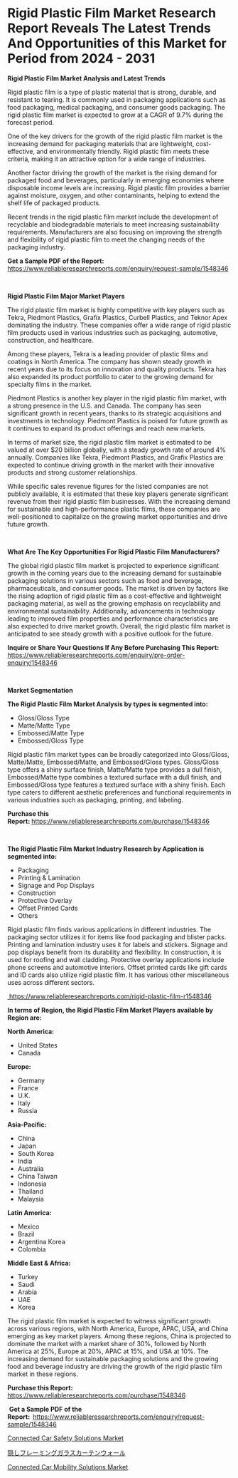 <p><h1>Rigid Plastic Film Market Research Report Reveals The Latest Trends And Opportunities of this Market for Period from 2024 - 2031</h1></p><p><strong>Rigid Plastic Film Market Analysis and Latest Trends</strong></p>
<p><p>Rigid plastic film is a type of plastic material that is strong, durable, and resistant to tearing. It is commonly used in packaging applications such as food packaging, medical packaging, and consumer goods packaging. The rigid plastic film market is expected to grow at a CAGR of 9.7% during the forecast period. </p><p>One of the key drivers for the growth of the rigid plastic film market is the increasing demand for packaging materials that are lightweight, cost-effective, and environmentally friendly. Rigid plastic film meets these criteria, making it an attractive option for a wide range of industries. </p><p>Another factor driving the growth of the market is the rising demand for packaged food and beverages, particularly in emerging economies where disposable income levels are increasing. Rigid plastic film provides a barrier against moisture, oxygen, and other contaminants, helping to extend the shelf life of packaged products.</p><p>Recent trends in the rigid plastic film market include the development of recyclable and biodegradable materials to meet increasing sustainability requirements. Manufacturers are also focusing on improving the strength and flexibility of rigid plastic film to meet the changing needs of the packaging industry.</p></p>
<p><strong>Get a Sample PDF of the Report:&nbsp;</strong> <a href="https://www.reliableresearchreports.com/enquiry/request-sample/1548346">https://www.reliableresearchreports.com/enquiry/request-sample/1548346</a></p>
<p>&nbsp;</p>
<p><strong>Rigid Plastic Film Major Market Players</strong></p>
<p><p>The rigid plastic film market is highly competitive with key players such as Tekra, Piedmont Plastics, Grafix Plastics, Curbell Plastics, and Teknor Apex dominating the industry. These companies offer a wide range of rigid plastic film products used in various industries such as packaging, automotive, construction, and healthcare.</p><p>Among these players, Tekra is a leading provider of plastic films and coatings in North America. The company has shown steady growth in recent years due to its focus on innovation and quality products. Tekra has also expanded its product portfolio to cater to the growing demand for specialty films in the market.</p><p>Piedmont Plastics is another key player in the rigid plastic film market, with a strong presence in the U.S. and Canada. The company has seen significant growth in recent years, thanks to its strategic acquisitions and investments in technology. Piedmont Plastics is poised for future growth as it continues to expand its product offerings and reach new markets.</p><p>In terms of market size, the rigid plastic film market is estimated to be valued at over $20 billion globally, with a steady growth rate of around 4% annually. Companies like Tekra, Piedmont Plastics, and Grafix Plastics are expected to continue driving growth in the market with their innovative products and strong customer relationships.</p><p>While specific sales revenue figures for the listed companies are not publicly available, it is estimated that these key players generate significant revenue from their rigid plastic film businesses. With the increasing demand for sustainable and high-performance plastic films, these companies are well-positioned to capitalize on the growing market opportunities and drive future growth.</p></p>
<p>&nbsp;</p>
<p><strong>What Are The Key Opportunities For Rigid Plastic Film Manufacturers?</strong></p>
<p><p>The global rigid plastic film market is projected to experience significant growth in the coming years due to the increasing demand for sustainable packaging solutions in various sectors such as food and beverage, pharmaceuticals, and consumer goods. The market is driven by factors like the rising adoption of rigid plastic film as a cost-effective and lightweight packaging material, as well as the growing emphasis on recyclability and environmental sustainability. Additionally, advancements in technology leading to improved film properties and performance characteristics are also expected to drive market growth. Overall, the rigid plastic film market is anticipated to see steady growth with a positive outlook for the future.</p></p>
<p><strong>Inquire or Share Your Questions If Any Before Purchasing This Report:</strong> <a href="https://www.reliableresearchreports.com/enquiry/pre-order-enquiry/1548346">https://www.reliableresearchreports.com/enquiry/pre-order-enquiry/1548346</a></p>
<p>&nbsp;</p>
<p><strong>Market Segmentation</strong></p>
<p><strong>The Rigid Plastic Film Market Analysis by types is segmented into:</strong></p>
<p><ul><li>Gloss/Gloss Type</li><li>Matte/Matte Type</li><li>Embossed/Matte Type</li><li>Embossed/Gloss Type</li></ul></p>
<p><p>Rigid plastic film market types can be broadly categorized into Gloss/Gloss, Matte/Matte, Embossed/Matte, and Embossed/Gloss types. Gloss/Gloss type offers a shiny surface finish, Matte/Matte type provides a dull finish, Embossed/Matte type combines a textured surface with a dull finish, and Embossed/Gloss type features a textured surface with a shiny finish. Each type caters to different aesthetic preferences and functional requirements in various industries such as packaging, printing, and labeling.</p></p>
<p><strong>Purchase this Report:&nbsp;</strong><a href="https://www.reliableresearchreports.com/purchase/1548346">https://www.reliableresearchreports.com/purchase/1548346</a></p>
<p>&nbsp;</p>
<p><strong>The Rigid Plastic Film Market Industry Research by Application is segmented into:</strong></p>
<p><ul><li>Packaging</li><li>Printing & Lamination</li><li>Signage and Pop Displays</li><li>Construction</li><li>Protective Overlay</li><li>Offset Printed Cards</li><li>Others</li></ul></p>
<p><p>Rigid plastic film finds various applications in different industries. The packaging sector utilizes it for items like food packaging and blister packs. Printing and lamination industry uses it for labels and stickers. Signage and pop displays benefit from its durability and flexibility. In construction, it is used for roofing and wall cladding. Protective overlay applications include phone screens and automotive interiors. Offset printed cards like gift cards and ID cards also utilize rigid plastic film. It has various other miscellaneous uses across different sectors.</p></p>
<p><a href="https://www.reliableresearchreports.com/rigid-plastic-film-r1548346">&nbsp;https://www.reliableresearchreports.com/rigid-plastic-film-r1548346</a></p>
<p><strong>In terms of Region, the Rigid Plastic Film Market Players available by Region are:</strong></p>
<p>
    <p> <strong> North America: </strong>
        <ul>
            <li>United States</li>
            <li>Canada</li>
        </ul>
        </p> 
    <p> <strong> Europe: </strong>
        <ul>
            <li>Germany</li>
            <li>France</li>
            <li>U.K.</li>
            <li>Italy</li>
            <li>Russia</li>
        </ul>
        </p> 
    <p> <strong> Asia-Pacific: </strong>
        <ul>
            <li>China</li>
            <li>Japan</li>
            <li>South Korea</li>
            <li>India</li>
            <li>Australia</li>
            <li>China Taiwan</li>
            <li>Indonesia</li>
            <li>Thailand</li>
            <li>Malaysia</li>
        </ul>
        </p> 
    <p> <strong> Latin America: </strong>
        <ul>
            <li>Mexico</li>
            <li>Brazil</li>
            <li>Argentina Korea</li>
            <li>Colombia</li>
        </ul>
        </p> 
    <p> <strong> Middle East & Africa: </strong>
        <ul>
            <li>Turkey</li>
            <li>Saudi</li>
            <li>Arabia</li>
            <li>UAE</li>
            <li>Korea</li>
        </ul>
    </p>
    </p>
<p><p>The rigid plastic film market is expected to witness significant growth across various regions, with North America, Europe, APAC, USA, and China emerging as key market players. Among these regions, China is projected to dominate the market with a market share of 30%, followed by North America at 25%, Europe at 20%, APAC at 15%, and USA at 10%. The increasing demand for sustainable packaging solutions and the growing food and beverage industry are driving the growth of the rigid plastic film market in these regions.</p></p>
<p><strong>Purchase this Report: </strong><a href="https://www.reliableresearchreports.com/purchase/1548346">https://www.reliableresearchreports.com/purchase/1548346</a></p>
<p>&nbsp;<strong>Get a Sample PDF of the Report:&nbsp;&nbsp;</strong><a href="https://www.reliableresearchreports.com/enquiry/request-sample/1548346">https://www.reliableresearchreports.com/enquiry/request-sample/1548346</a></p>
<p><strong></strong></p>
<p><p><a href="https://github.com/tamvrosiya/Market-Research-Report-List-5/blob/main/connected-car-safety-solutions-market.md">Connected Car Safety Solutions Market</a></p><p><a href="https://github.com/DanykaKilback/Market-Research-Report-List-1/blob/main/9230230134216.md">隠しフレーミングガラスカーテンウォール</a></p><p><a href="https://github.com/changoleonlaverguenzanoexiste/Market-Research-Report-List-4/blob/main/connected-car-mobility-solutions-market.md">Connected Car Mobility Solutions Market</a></p></p>